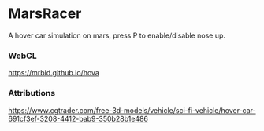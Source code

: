 # MarsRacer
A hover car simulation on mars, press P to enable/disable nose up.

### WebGL
https://mrbid.github.io/hova

### Attributions
https://www.cgtrader.com/free-3d-models/vehicle/sci-fi-vehicle/hover-car-691cf3ef-3208-4412-bab9-350b28b1e486
